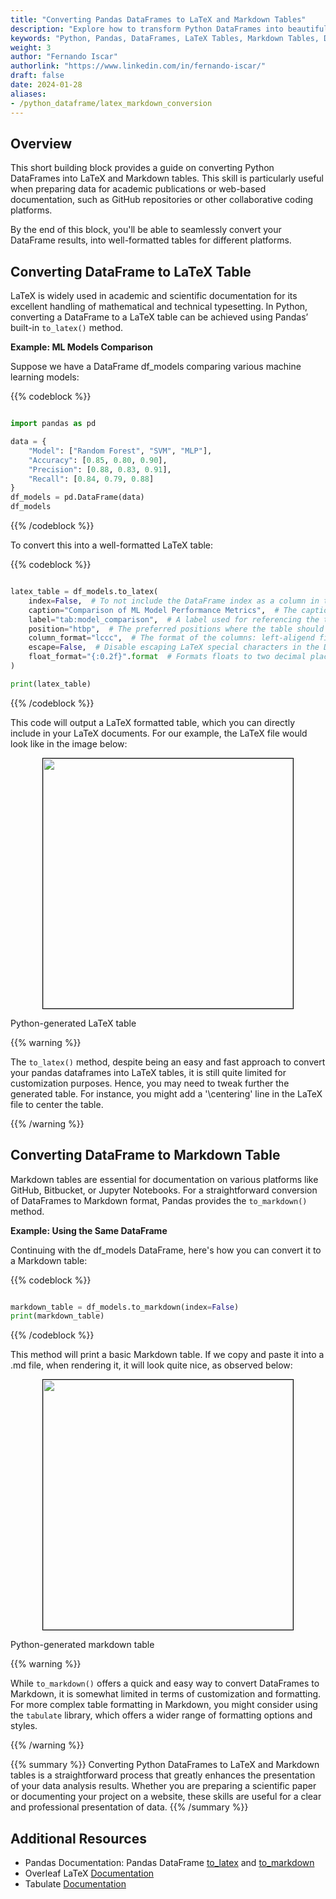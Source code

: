 ```yaml
---
title: "Converting Pandas DataFrames to LaTeX and Markdown Tables"
description: "Explore how to transform Python DataFrames into beautifully formatted LaTeX and Markdown tables for academic and web-based documentation"
keywords: "Python, Pandas, DataFrames, LaTeX Tables, Markdown Tables, Data Science, Documentation, Reporting, Formatting"
weight: 3
author: "Fernando Iscar"
authorlink: "https://www.linkedin.com/in/fernando-iscar/"
draft: false
date: 2024-01-28
aliases:
- /python_dataframe/latex_markdown_conversion
---
```


## Overview

This short building block provides a guide on converting Python DataFrames into LaTeX and Markdown tables. This skill is particularly useful when preparing data for academic publications or web-based documentation, such as GitHub repositories or other collaborative coding platforms. 

By the end of this block, you'll be able to seamlessly convert your DataFrame results, into well-formatted tables for different platforms.

## Converting DataFrame to LaTeX Table

LaTeX is widely used in academic and scientific documentation for its excellent handling of mathematical and technical typesetting. In Python, converting a DataFrame to a LaTeX table can be achieved using Pandas’ built-in `to_latex()` method.

**Example: ML Models Comparison**

Suppose we have a DataFrame df_models comparing various machine learning models:

{{% codeblock %}}
```python

import pandas as pd

data = {
    "Model": ["Random Forest", "SVM", "MLP"],
    "Accuracy": [0.85, 0.80, 0.90],
    "Precision": [0.88, 0.83, 0.91],
    "Recall": [0.84, 0.79, 0.88]
}
df_models = pd.DataFrame(data)
df_models
```
{{% /codeblock %}}

To convert this into a well-formatted LaTeX table:

{{% codeblock %}}
```python

latex_table = df_models.to_latex(
    index=False,  # To not include the DataFrame index as a column in the table
    caption="Comparison of ML Model Performance Metrics",  # The caption to appear above the table in the LaTeX document
    label="tab:model_comparison",  # A label used for referencing the table within the LaTeX document
    position="htbp",  # The preferred positions where the table should be placed in the document ('here', 'top', 'bottom', 'page')
    column_format="lccc",  # The format of the columns: left-aligend first column and center-aligned remaining columns as per APA guidelines
    escape=False,  # Disable escaping LaTeX special characters in the DataFrame
    float_format="{:0.2f}".format  # Formats floats to two decimal places
)

print(latex_table)
```
{{% /codeblock %}}

This code will output a LaTeX formatted table, which you can directly include in your LaTeX documents. For our example, the LaTeX file would look like in the image below:

<p align = "center">
<img src = "../images/latex-tab.png" width="400" style="border:1px solid black;">
<figcaption> Python-generated LaTeX table</figcaption>
</p>

{{% warning %}}

The `to_latex()` method, despite being an easy and fast approach to convert your pandas dataframes into LaTeX tables, it is still quite limited for customization purposes. Hence, you may need to tweak further the generated table. For instance, you might add a '\centering' line in the LaTeX file to center the table. 

{{% /warning %}}

## Converting DataFrame to Markdown Table

Markdown tables are essential for documentation on various platforms like GitHub, Bitbucket, or Jupyter Notebooks. For a straightforward conversion of DataFrames to Markdown format, Pandas provides the `to_markdown()` method.

**Example: Using the Same DataFrame**

Continuing with the df_models DataFrame, here's how you can convert it to a Markdown table:

{{% codeblock %}}
```python

markdown_table = df_models.to_markdown(index=False)
print(markdown_table)

```
{{% /codeblock %}}

This method will print a basic Markdown table. If we copy and paste it into a .md file, when rendering it, it will look quite nice, as observed below:

<p align = "center">
<img src = "../images/md-tab.png" width="400" style="border:1px solid black;">
<figcaption> Python-generated markdown table</figcaption>
</p>

{{% warning %}}

While `to_markdown()` offers a quick and easy way to convert DataFrames to Markdown, it is somewhat limited in terms of customization and formatting. For more complex table formatting in Markdown, you might consider using the `tabulate` library, which offers a wider range of formatting options and styles.

{{% /warning %}}


{{% summary %}}
Converting Python DataFrames to LaTeX and Markdown tables is a straightforward process that greatly enhances the presentation of your data analysis results. Whether you are preparing a scientific paper or documenting your project on a website, these skills are useful for a clear and professional presentation of data.
{{% /summary %}}

## Additional Resources

- Pandas Documentation: Pandas DataFrame [to_latex](https://pandas.pydata.org/docs/reference/api/pandas.DataFrame.to_latex.html) and [to_markdown](https://pandas.pydata.org/docs/reference/api/pandas.DataFrame.to_markdown.html#pandas.DataFrame.to_markdown)
- Overleaf LaTeX [Documentation](https://www.overleaf.com/learn)
- Tabulate [Documentation](https://pypi.org/project/tabulate/)
